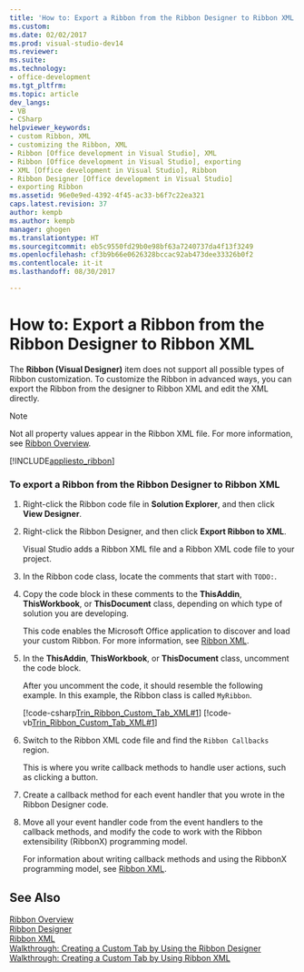 ```yaml
---
title: 'How to: Export a Ribbon from the Ribbon Designer to Ribbon XML | Microsoft Docs'
ms.custom: 
ms.date: 02/02/2017
ms.prod: visual-studio-dev14
ms.reviewer: 
ms.suite: 
ms.technology:
- office-development
ms.tgt_pltfrm: 
ms.topic: article
dev_langs:
- VB
- CSharp
helpviewer_keywords:
- custom Ribbon, XML
- customizing the Ribbon, XML
- Ribbon [Office development in Visual Studio], XML
- Ribbon [Office development in Visual Studio], exporting
- XML [Office development in Visual Studio], Ribbon
- Ribbon Designer [Office development in Visual Studio]
- exporting Ribbon
ms.assetid: 96e0e9ed-4392-4f45-ac33-b6f7c22ea321
caps.latest.revision: 37
author: kempb
ms.author: kempb
manager: ghogen
ms.translationtype: HT
ms.sourcegitcommit: eb5c9550fd29b0e98bf63a7240737da4f13f3249
ms.openlocfilehash: cf3b9b66e0626328bccac92ab473dee33326b0f2
ms.contentlocale: it-it
ms.lasthandoff: 08/30/2017

---
```

# <a name="how-to-export-a-ribbon-from-the-ribbon-designer-to-ribbon-xml"></a>How to: Export a Ribbon from the Ribbon Designer to Ribbon XML
  The **Ribbon (Visual Designer)** item does not support all possible types of Ribbon customization. To customize the Ribbon in advanced ways, you can export the Ribbon from the designer to Ribbon XML and edit the XML directly.  
  
> [!NOTE]  
>  Not all property values appear in the Ribbon XML file. For more information, see [Ribbon Overview](../vsto/ribbon-overview.md).  
  
 [!INCLUDE[appliesto_ribbon](../vsto/includes/appliesto-ribbon-md.md)]  
  
### <a name="to-export-a-ribbon-from-the-ribbon-designer-to-ribbon-xml"></a>To export a Ribbon from the Ribbon Designer to Ribbon XML  
  
1.  Right-click the Ribbon code file in **Solution Explorer**, and then click **View Designer**.  
  
2.  Right-click the Ribbon Designer, and then click **Export Ribbon to XML**.  
  
     Visual Studio adds a Ribbon XML file and a Ribbon XML code file to your project.  
  
3.  In the Ribbon code class, locate the comments that start with `TODO:`.  
  
4.  Copy the code block in these comments to the **ThisAddin**, **ThisWorkbook**, or **ThisDocument** class, depending on which type of solution you are developing.  
  
     This code enables the Microsoft Office application to discover and load your custom Ribbon. For more information, see [Ribbon XML](../vsto/ribbon-xml.md).  
  
5.  In the **ThisAddin**, **ThisWorkbook**, or **ThisDocument** class, uncomment the code block.  
  
     After you uncomment the code, it should resemble the following example. In this example, the Ribbon class is called `MyRibbon`.  
  
     [!code-csharp[Trin_Ribbon_Custom_Tab_XML#1](../vsto/codesnippet/CSharp/Trin_Ribbon_Custom_Tab_XML_O12/ThisAddIn.cs#1)]  [!code-vb[Trin_Ribbon_Custom_Tab_XML#1](../vsto/codesnippet/VisualBasic/Trin_Ribbon_Custom_Tab_XML_O12/ThisAddIn.vb#1)]  
  
6.  Switch to the Ribbon XML code file and find the `Ribbon Callbacks` region.  
  
     This is where you write callback methods to handle user actions, such as clicking a button.  
  
7.  Create a callback method for each event handler that you wrote in the Ribbon Designer code.  
  
8.  Move all your event handler code from the event handlers to the callback methods, and modify the code to work with the Ribbon extensibility (RibbonX) programming model.  
  
     For information about writing callback methods and using the RibbonX programming model, see [Ribbon XML](../vsto/ribbon-xml.md).  
  
## <a name="see-also"></a>See Also  
 [Ribbon Overview](../vsto/ribbon-overview.md)   
 [Ribbon Designer](../vsto/ribbon-designer.md)   
 [Ribbon XML](../vsto/ribbon-xml.md)   
 [Walkthrough: Creating a Custom Tab by Using the Ribbon Designer](../vsto/walkthrough-creating-a-custom-tab-by-using-the-ribbon-designer.md)   
 [Walkthrough: Creating a Custom Tab by Using Ribbon XML](../vsto/walkthrough-creating-a-custom-tab-by-using-ribbon-xml.md)  
  
  
